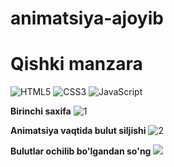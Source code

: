 # animatsiya-ajoyib
# Qishki manzara


![HTML5](https://img.shields.io/badge/html5-%23E34F26.svg?style=for-the-badge&logo=html5&logoColor=white)
![CSS3](https://img.shields.io/badge/css3-%231572B6.svg?style=for-the-badge&logo=css3&logoColor=white)
![JavaScript](https://img.shields.io/badge/javascript-%23323330.svg?style=for-the-badge&logo=javascript&logoColor=%23F7DF1E)



**Birinchi saxifa**
![1](https://github.com/Xusanbek0071/animatsiya-ajoyib/blob/main/skrens/1.png)

**Animatsiya vaqtida bulut siljishi**
![2](https://github.com/Xusanbek0071/animatsiya-ajoyib/blob/main/skrens/2.png)

**Bulutlar ochilib bo'lgandan so'ng**
![](https://github.com/Xusanbek0071/animatsiya-ajoyib/blob/main/skrens/3.png)